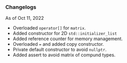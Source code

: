 ### Changelogs
As of Oct 11, 2022
- Overloaded `operator[]` for `matrix`.
- Added constructor for 2D `std::initializer_list`
- Added reference counter for memory management.
- Overloaded `=` and added copy constructor.
- Private default constructor to avoid `nullptr`.
- Added assert to avoid matrix of compund types.
